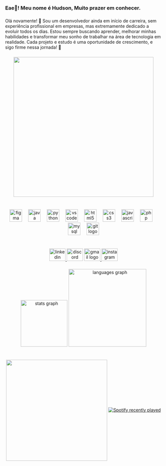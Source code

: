 <h3 align="left">Eae👋! Meu nome é Hudson, Muito prazer em conhecer.</h3>

###

<p align="left">Olá novamente! 👋 Sou um desenvolvedor ainda em início de carreira, sem experiência profissional em empresas, mas extremamente dedicado a evoluir todos os dias. Estou sempre buscando aprender, melhorar minhas habilidades e transformar meu sonho de trabalhar na área de tecnologia em realidade. Cada projeto e estudo é uma oportunidade de crescimento, e sigo firme nessa jornada! 🚀</p>

###

<div align="center">
  <img height="450" src="https://i.pinimg.com/originals/f8/cd/29/f8cd29d11a6bec0b6cf2013295073b7a.gif"  />
</div>

###

<br clear="both">

<div align="center">
  <img src="https://cdn.jsdelivr.net/gh/devicons/devicon/icons/figma/figma-original.svg" height="40"  width="40" alt="figma logo"  />
  <img width="12" />
  <img src="https://cdn.jsdelivr.net/gh/devicons/devicon/icons/java/java-original.svg" height="40" width="40" alt="java logo"  />
  <img width="12" />
  <img src="https://cdn.jsdelivr.net/gh/devicons/devicon/icons/python/python-original.svg" height="40"width="40"alt="python logo"  />
  <img width="12" />
  <img src="https://cdn.jsdelivr.net/gh/devicons/devicon/icons/vscode/vscode-original.svg" height="40"width="40" alt="vscode logo"  />
  <img width="12" />
  <img src="https://cdn.jsdelivr.net/gh/devicons/devicon/icons/html5/html5-original.svg" height="40"width="40" alt="html5 logo"  />
  <img width="12" />
  <img src="https://cdn.jsdelivr.net/gh/devicons/devicon/icons/css3/css3-original.svg" height="40"width="40" alt="css3 logo"  />
  <img width="12" />
  <img src="https://cdn.jsdelivr.net/gh/devicons/devicon/icons/javascript/javascript-original.svg"width="40" height="40" alt="javascript logo"  />
  <img width="12" />
  <img src="https://cdn.jsdelivr.net/gh/devicons/devicon/icons/php/php-original.svg" height="40"width="40" alt="php logo"  />
  <img width="12" />
  <img src="https://cdn.simpleicons.org/mysql/4479A1" height="40"width="40" alt="mysql logo"  />
  <img width="12" />
  <img src="https://cdn.jsdelivr.net/gh/devicons/devicon/icons/git/git-original.svg" height="40"width="40" alt="git logo"  />
</div>

###

<br clear="both">

<div align="center">
  <a href="www.linkedin.com/in/hudson-pedroso-a985b02bb" target="_blank">
    <img src="https://raw.githubusercontent.com/maurodesouza/profile-readme-generator/master/src/assets/icons/social/linkedin/default.svg" width="52" height="40" alt="linkedin logo"  />
  </a>
  <img src="https://raw.githubusercontent.com/maurodesouza/profile-readme-generator/master/src/assets/icons/social/discord/default.svg" width="52" height="40" alt="discord logo"  />
  <a href="hudsonbk16@gmail.com" target="_blank">
    <img src="https://raw.githubusercontent.com/maurodesouza/profile-readme-generator/master/src/assets/icons/social/gmail/default.svg" width="52" height="40" alt="gmail logo"  />
  </a>
  <a href="https://www.instagram.com/hudson_pd/" target="_blank">
    <img src="https://raw.githubusercontent.com/maurodesouza/profile-readme-generator/master/src/assets/icons/social/instagram/default.svg" width="52" height="40" alt="instagram logo"  />
  </a>
</div>

###

<div align="center">
  <img src="https://github-readme-stats.vercel.app/api?username=HudsonPedroso5&hide_title=false&hide_rank=false&show_icons=true&include_all_commits=true&count_private=true&disable_animations=false&theme=midnight-purple&locale=pt-br&hide_border=false&order=1" height="150" alt="stats graph"  />
  <img src="https://github-readme-stats.vercel.app/api/top-langs?username=HudsonPedroso5&locale=pt-br&hide_title=false&layout=compact&card_width=320&langs_count=12&theme=midnight-purple&hide_border=false&order=2" height="250"  alt="languages graph"  />
</div>

###


    

  <div align="center">
    <br clear="both">

<img align="center" height="325" src="https://i.pinimg.com/originals/fe/45/d9/fe45d911aebd5855d8f7b5fb05f83680.gif"  />

  <a href="https://open.spotify.com/user/31aiglivl5tcrtt44jjkxwqnx5f4">
    <img src="https://spotify-recently-played-readme.vercel.app/api?user=31aiglivl5tcrtt44jjkxwqnx5f4&count=5&unique=true" alt="Spotify recently played"  />
  </a>
</div>


###


###
